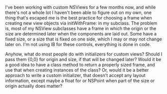 

I've been working with custom NSViews for a few months now, and while there's not a whole lot I haven't been able to figure out on my own, one thing that's escaped me is the best practice for choosing a frame when creating new view objects via initWithFrame: in my subclass. The problem is, most of my NSView subclasses have a frame in which the origin or the size are determined later when the components are laid out. Some have a fixed size, or a size that is fixed on one side, which I may or may not change later on. I'm not using IB for these controls, everything is done in code. 

Anyhow, what do most people do with initializers for custom views? Should I pass them {0,0} for origin and size, if that will be changed later? Would it be a good idea to have a class method to return a properly sized frame, and use that when creating instances of the class? Or, would it be a better approach to write a custom initializer, that doesn't accept any layout information, except maybe a float for or NSPoint when part of the size or origin actually does matter?
